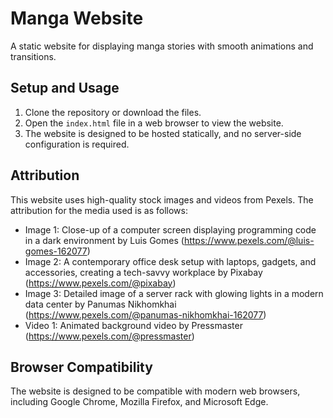 # Manga Website

A static website for displaying manga stories with smooth animations and transitions.

## Setup and Usage

1. Clone the repository or download the files.
2. Open the `index.html` file in a web browser to view the website.
3. The website is designed to be hosted statically, and no server-side configuration is required.

## Attribution

This website uses high-quality stock images and videos from Pexels. The attribution for the media used is as follows:

* Image 1: Close-up of a computer screen displaying programming code in a dark environment by Luis Gomes (https://www.pexels.com/@luis-gomes-162077)
* Image 2: A contemporary office desk setup with laptops, gadgets, and accessories, creating a tech-savvy workplace by Pixabay (https://www.pexels.com/@pixabay)
* Image 3: Detailed image of a server rack with glowing lights in a modern data center by Panumas Nikhomkhai (https://www.pexels.com/@panumas-nikhomkhai-162077)
* Video 1: Animated background video by Pressmaster (https://www.pexels.com/@pressmaster)

## Browser Compatibility

The website is designed to be compatible with modern web browsers, including Google Chrome, Mozilla Firefox, and Microsoft Edge.